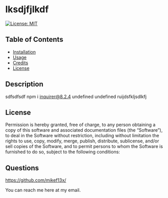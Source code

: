 # lksdjfjlkdf 

[![License: MIT](https://img.shields.io/badge/License-MIT-yellow.svg)](https://opensource.org/licenses/MIT)
## Table of Contents

- [Installation](#installation)
- [Usage](#usage)
- [Credits](#credits)
- [License](#license)

## Description
sdfsdfsdf
npm i inquirer@8.2.4
undefined
undefined
ruijdsfkljsdlkfj
        

## License
Permission is hereby granted, free of charge, to any person obtaining a copy of this software and associated documentation files (the “Software”), to deal in the Software without restriction, including without limitation the rights to use, copy, modify, merge, publish, distribute, sublicense, and/or sell copies of the Software, and to permit persons to whom the Software is furnished to do so, subject to the following conditions:
        

## Questions
https://github.com/mikef13x/

You can reach me here at my email.